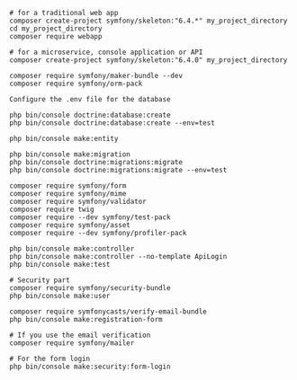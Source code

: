     # for a traditional web app
    composer create-project symfony/skeleton:"6.4.*" my_project_directory
    cd my_project_directory
    composer require webapp

    # for a microservice, console application or API
    composer create-project symfony/skeleton:"6.4.0" my_project_directory

    composer require symfony/maker-bundle --dev
    composer require symfony/orm-pack

    Configure the .env file for the database

    php bin/console doctrine:database:create
    php bin/console doctrine:database:create --env=test

    php bin/console make:entity

    php bin/console make:migration
    php bin/console doctrine:migrations:migrate
    php bin/console doctrine:migrations:migrate --env=test

    composer require symfony/form
    composer require symfony/mime
    composer require symfony/validator
    composer require twig
    composer require --dev symfony/test-pack
    composer require symfony/asset
    composer require --dev symfony/profiler-pack

    php bin/console make:controller
    php bin/console make:controller --no-template ApiLogin
    php bin/console make:test

    # Security part
    composer require symfony/security-bundle
    php bin/console make:user

    composer require symfonycasts/verify-email-bundle
    php bin/console make:registration-form

    # If you use the email verification
    composer require symfony/mailer

    # For the form login
    php bin/console make:security:form-login

